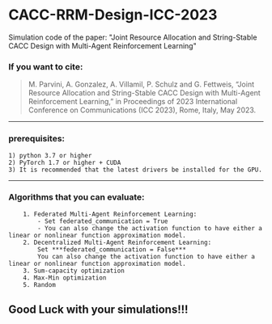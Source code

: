 # CACC-RRM-Design-ICC-2023
Simulation code of the paper:
    "Joint Resource Allocation and String-Stable CACC Design with Multi-Agent Reinforcement Learning"

### If you want to cite: 
>M. Parvini, A. Gonzalez, A. Villamil, P. Schulz and G. Fettweis, “Joint Resource Allocation and String-Stable CACC Design with Multi-Agent Reinforcement Learning,” in Proceedings of 2023 International Conference on Communications (ICC 2023), Rome, Italy, May 2023.
---------------------------------------------------------------------------------------
### prerequisites:

    1) python 3.7 or higher
    2) PyTorch 1.7 or higher + CUDA
    3) It is recommended that the latest drivers be installed for the GPU.

***

### Algorithms that you can evaluate:
```
    1. Federated Multi-Agent Reinforcement Learning: 
        - Set federated_communication = True
        - You can also change the activation function to have either a linear or nonlinear function approximation model.
    2. Decentralized Multi-Agent Reinforcement Learning:
        Set ***federated_communication = False***
        You can also change the activation function to have either a linear or nonlinear function approximation model.
    3. Sum-capacity optimization
    4. Max-Min optimization
    5. Random
```

## Good Luck with your simulations!!!
